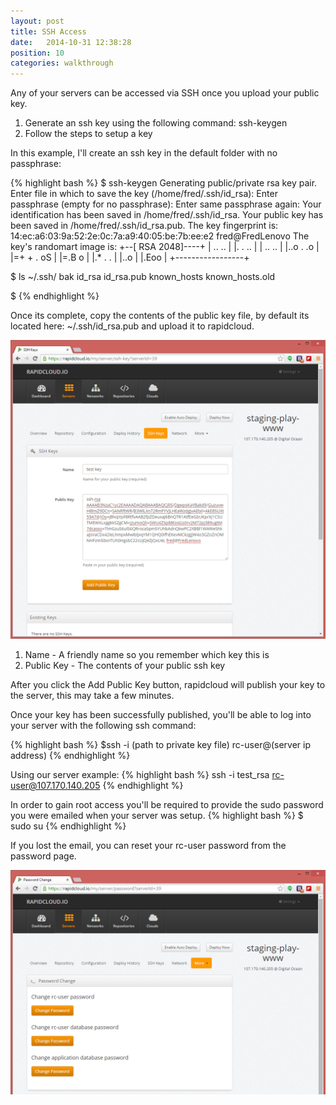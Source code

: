 ```yaml
---
layout: post
title: SSH Access
date:   2014-10-31 12:38:28
position: 10
categories: walkthrough
---
```

Any of your servers can be accessed via SSH once you upload your public key. 

1. Generate an ssh key using the following command: ssh-keygen
1. Follow the steps to setup a key

In this example, I'll create an ssh key in the default folder with no passphrase:

{% highlight bash %}
$ ssh-keygen
Generating public/private rsa key pair.
Enter file in which to save the key (/home/fred/.ssh/id_rsa):
Enter passphrase (empty for no passphrase):
Enter same passphrase again:
Your identification has been saved in /home/fred/.ssh/id_rsa.
Your public key has been saved in /home/fred/.ssh/id_rsa.pub.
The key fingerprint is:
14:ec:a6:03:9a:52:2e:0c:7a:a9:40:05:be:7b:ee:e2 fred@FredLenovo
The key's randomart image is:
+--[ RSA 2048]----+
| ..    ..        |
|.  .    ..       |
| ..    ..        |
|..o .  .o        |
|=+ + . oS        |
|=.B   o          |
|.* .   .         |
|..o              |
|.Eoo             |
+-----------------+

$ ls ~/.ssh/
bak  id_rsa  id_rsa.pub  known_hosts  known_hosts.old

$
{% endhighlight %}


Once its complete, copy the contents of the public key file, by default its located here: ~/.ssh/id_rsa.pub and upload it to rapidcloud. 

![Upload SSH Key](/assets/upload_ssh_key.png)

1. Name - A friendly name so you remember which key this is
1. Public Key - The contents of your public ssh key

After you click the Add Public Key button, rapidcloud will publish your key to the server, this may take a few minutes. 

Once your key has been successfully published, you'll be able to log into your server with the following ssh command:
	
{% highlight bash %}
$ssh -i (path to private key file) rc-user@(server ip address)
{% endhighlight %}

Using our server example: 
{% highlight bash %}
ssh -i test_rsa rc-user@107.170.140.205
{% endhighlight %}

In order to gain root access you'll be required to provide the sudo password you were emailed when your server was setup.
{% highlight bash %}
$ sudo su
{% endhighlight %}


If you lost the email, you can reset your rc-user password from the password page.

![Password Reset Page](/assets/password.png)

